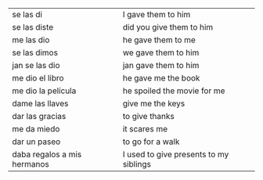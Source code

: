 

| | |
|-|-|
| se las di | I gave them to him |
| se las diste | did you give them to him |
| me las dio | he gave them to me |
| se las dimos | we gave them to him |
| jan se las dio | jan gave them to him |
| me dio el libro | he gave me the book |
| me dio la película | he spoiled the movie for me |
| dame las llaves | give me the keys |
| dar las gracias | to give thanks |
| me da miedo | it scares me |
| dar un paseo | to go for a walk |
| daba regalos a mis hermanos | I used to give presents to my siblings |
